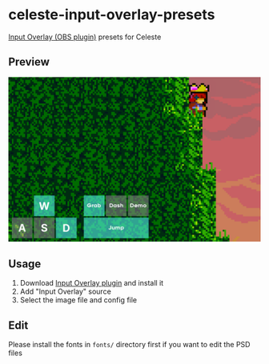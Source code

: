 # celeste-input-overlay-presets

[Input Overlay (OBS plugin)](https://github.com/univrsal/input-overlay) presets for Celeste

## Preview

![preview](preview.png)

## Usage

1. Download [Input Overlay plugin](https://github.com/univrsal/input-overlay) and install it
2. Add "Input Overlay" source
3. Select the image file and config file

## Edit

Please install the fonts in `fonts/` directory first if you want to edit the PSD files
